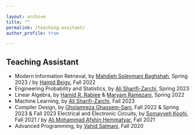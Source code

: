 ```yaml
---

layout: archive
title: ""
permalink: /teaching-assitant/
author_profile: true

---
```


## Teaching Assistant

- Modern Information Retrieval, by [Mahdieh Soleymani Baghshah](https://scholar.google.com/citations?user=S1U0KlgAAAAJ&hl=en), Spring 2023 / by [Hamid Beigy](https://scholar.google.com/citations?user=0NiKG0EAAAAJ&hl=en), Fall 2022
- Engineering Probability and Statistics, by [Ali Sharifi-Zarchi](https://scholar.google.com/citations?user=GbJMZLIAAAAJ&hl=en), Spring 2023
- Linear Algebra, by [Hamid R. Rabiee](https://scholar.google.com/citations?user=rKDtrNgAAAAJ&hl=en) & [Maryam Ramezani](https://scholar.google.com/citations?user=cBR8x-4AAAAJ&hl=en), Spring 2022
- Machine Learning, by [Ali Sharifi-Zarchi](https://scholar.google.com/citations?user=GbJMZLIAAAAJ&hl=en), Fall 2023
- Compiler Design, by [Gholamreza Ghassem-Sani](https://scholar.google.com/citations?user=1mw-zmsAAAAJ&hl=en), Fall 2022 & Spring 2023 & Fall 2023
Electrical and Electronic Circuits, by [Somayyeh Koohi](https://scholar.google.com/citations?user=64uL9QoAAAAJ&hl=en), Fall 2021 / by [Ali Mohammad Afshin Hemmatyar](https://scholar.google.com/citations?user=wob0AskAAAAJ&hl=en), Fall 2021
- Advanced Programming, by [Vahid Salmani](https://scholar.google.com/citations?user=GfUeb2wAAAAJ&hl=en), Fall 2020
